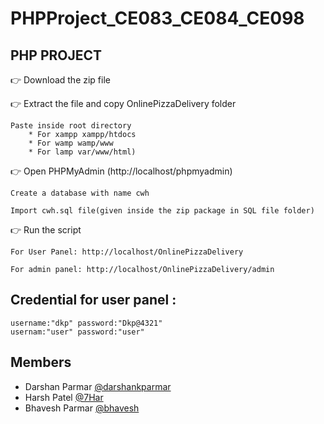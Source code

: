 # PHPProject_CE083_CE084_CE098
 
## PHP PROJECT

👉 Download the zip file

👉 Extract the file and copy OnlinePizzaDelivery folder

    Paste inside root directory
        * For xampp xampp/htdocs 
        * For wamp wamp/www
        * For lamp var/www/html)

👉 Open PHPMyAdmin (http://localhost/phpmyadmin)

    Create a database with name cwh
    
    Import cwh.sql file(given inside the zip package in SQL file folder)

👉 Run the script 

    For User Panel: http://localhost/OnlinePizzaDelivery 

    For admin panel: http://localhost/OnlinePizzaDelivery/admin 
    
## Credential for user panel :

    username:"dkp" password:"Dkp@4321"
    usernam:"user" password:"user"

## Members
* Darshan Parmar [@darshankparmar](https://github.com/darshankparmar)
* Harsh Patel [@7Har](https://github.com/7Har)
* Bhavesh Parmar [@bhavesh](https://github.com/Blparmar007)
